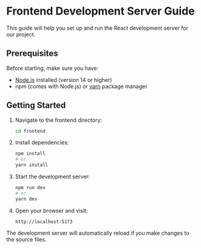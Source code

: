 # Frontend Development Server Guide

This guide will help you set up and run the React development server for our project.

## Prerequisites

Before starting, make sure you have:
- [Node.js](https://nodejs.org/) installed (version 14 or higher)
- npm (comes with Node.js) or [yarn](https://yarnpkg.com/) package manager

## Getting Started

1. Navigate to the frontend directory:
   ```bash
   cd frontend
   ```

2. Install dependencies:
   ```bash
   npm install
   # or
   yarn install
   ```

3. Start the development server:
   ```bash
   npm run dev
   # or
   yarn dev
   ```

4. Open your browser and visit:
   ```
   http://localhost:5173
   ```

The development server will automatically reload if you make changes to the source files.
